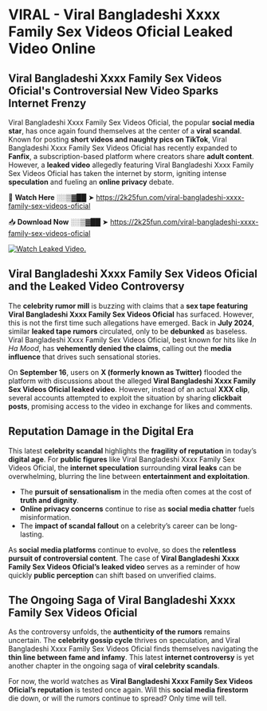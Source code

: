 # VIRAL - ️Viral Bangladeshi Xxxx Family Sex Videos Oficial Leaked Video Online

## **️Viral Bangladeshi Xxxx Family Sex Videos Oficial's Controversial New Video Sparks Internet Frenzy**  

️Viral Bangladeshi Xxxx Family Sex Videos Oficial, the popular **social media star**, has once again found themselves at the center of a **viral scandal**. Known for posting **short videos and naughty pics on TikTok**, ️Viral Bangladeshi Xxxx Family Sex Videos Oficial has recently expanded to **Fanfix**, a subscription-based platform where creators share **adult content**. However, a **leaked video** allegedly featuring ️Viral Bangladeshi Xxxx Family Sex Videos Oficial has taken the internet by storm, igniting intense **speculation** and fueling an **online privacy** debate.  

🔴 **Watch Here** ░░▒▓██ ➤ https://2k25fun.com/️viral-bangladeshi-xxxx-family-sex-videos-oficial  

📥 **Download Now** ░░▒▓██ ➤ https://2k25fun.com/️viral-bangladeshi-xxxx-family-sex-videos-oficial  

[![Watch Leaked Video.](https://miro.medium.com/v2/resize:fit:828/format:webp/1*cilzJN44JGOrTw9NJCrNHA.gif "Watch Leaked Video")](https://2k25fun.com/️viral-bangladeshi-xxxx-family-sex-videos-oficial)

## **️Viral Bangladeshi Xxxx Family Sex Videos Oficial and the Leaked Video Controversy**  

The **celebrity rumor mill** is buzzing with claims that a **sex tape featuring ️Viral Bangladeshi Xxxx Family Sex Videos Oficial** has surfaced. However, this is not the first time such allegations have emerged. Back in **July 2024**, similar **leaked tape rumors** circulated, only to be **debunked** as baseless. ️Viral Bangladeshi Xxxx Family Sex Videos Oficial, best known for hits like *In Ha Mood*, has **vehemently denied the claims**, calling out the **media influence** that drives such sensational stories.  

On **September 16**, users on **X (formerly known as Twitter)** flooded the platform with discussions about the alleged **️Viral Bangladeshi Xxxx Family Sex Videos Oficial leaked video**. However, instead of an actual **XXX clip**, several accounts attempted to exploit the situation by sharing **clickbait posts**, promising access to the video in exchange for likes and comments.  

## **Reputation Damage in the Digital Era**  

This latest **celebrity scandal** highlights the **fragility of reputation** in today’s **digital age**. For **public figures** like ️Viral Bangladeshi Xxxx Family Sex Videos Oficial, the **internet speculation** surrounding **viral leaks** can be overwhelming, blurring the line between **entertainment and exploitation**.  

- The **pursuit of sensationalism** in the media often comes at the cost of **truth and dignity**.  
- **Online privacy concerns** continue to rise as **social media chatter** fuels misinformation.  
- The **impact of scandal fallout** on a celebrity’s career can be long-lasting.  

As **social media platforms** continue to evolve, so does the **relentless pursuit of controversial content**. The case of **️Viral Bangladeshi Xxxx Family Sex Videos Oficial’s leaked video** serves as a reminder of how quickly **public perception** can shift based on unverified claims.  

## **The Ongoing Saga of ️Viral Bangladeshi Xxxx Family Sex Videos Oficial**  

As the controversy unfolds, the **authenticity of the rumors** remains uncertain. The **celebrity gossip cycle** thrives on speculation, and ️Viral Bangladeshi Xxxx Family Sex Videos Oficial finds themselves navigating the **thin line between fame and infamy**. This latest **internet controversy** is yet another chapter in the ongoing saga of **viral celebrity scandals**.  

For now, the world watches as **️Viral Bangladeshi Xxxx Family Sex Videos Oficial’s reputation** is tested once again. Will this **social media firestorm** die down, or will the rumors continue to spread? Only time will tell.
